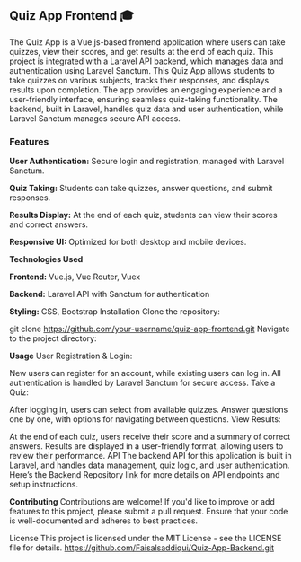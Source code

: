 ## Quiz App Frontend 🎓
The Quiz App is a Vue.js-based frontend application where users can take quizzes, view their scores, and get results at the end of each quiz. This project is integrated with a Laravel API backend, which manages data and authentication using Laravel Sanctum.
This Quiz App allows students to take quizzes on various subjects, tracks their responses, and displays results upon completion. The app provides an engaging experience and a user-friendly interface, ensuring seamless quiz-taking functionality. The backend, built in Laravel, handles quiz data and user authentication, while Laravel Sanctum manages secure API access.

### Features
**User Authentication:** Secure login and registration, managed with Laravel Sanctum.

**Quiz Taking:** Students can take quizzes, answer questions, and submit responses.

**Results Display:** At the end of each quiz, students can view their scores and correct answers.

**Responsive UI:** Optimized for both desktop and mobile devices.

**Technologies Used**

**Frontend:** Vue.js, Vue Router, Vuex

**Backend:** Laravel API with Sanctum for authentication

**Styling:** CSS, Bootstrap
Installation
Clone the repository:

git clone https://github.com/your-username/quiz-app-frontend.git
Navigate to the project directory:

**Usage**
User Registration & Login:

New users can register for an account, while existing users can log in.
All authentication is handled by Laravel Sanctum for secure access.
Take a Quiz:

After logging in, users can select from available quizzes.
Answer questions one by one, with options for navigating between questions.
View Results:

At the end of each quiz, users receive their score and a summary of correct answers.
Results are displayed in a user-friendly format, allowing users to review their performance.
API
The backend API for this application is built in Laravel, and handles data management, quiz logic, and user authentication. Here’s the Backend Repository link for more details on API endpoints and setup instructions.

**Contributing**
Contributions are welcome! If you'd like to improve or add features to this project, please submit a pull request. Ensure that your code is well-documented and adheres to best practices.

License
This project is licensed under the MIT License - see the LICENSE file for details.
https://github.com/Faisalsaddiqui/Quiz-App-Backend.git
